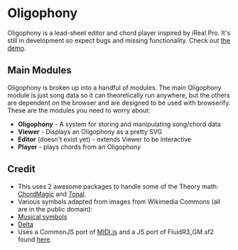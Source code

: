 # Oligophony

Oligophony is a lead-sheet editor and chord player inspired by iReal Pro. It's still in development so expect bugs and missing functionality. Check out [the demo](https://mrjacobbloom.github.io/oligophony/index.html).

## Main Modules
Oligophony is broken up into a handful of modules. The main Oligophony module is just song data so it can theoretically run anywhere, but the others are dependent on the browser and are designed to be used with browserify. These are the modules you need to worry about:
* **Oligophony** - A system for storing and manipulating song/chord data
* **Viewer** - Displays an Oligophony as a pretty SVG
* **Editor** (doesn't exist yet) - extends Viewer to be interactive
* **Player** - plays chords from an Oligophony

## Credit
* This uses 2 awesome packages to handle some of the Theory math:  [ChordMagic](https://github.com/nolanlawson/chord-magic) and [Tonal](https://github.com/danigb/tonal).
* Various symbols adapted from images from Wikimedia Commons (all are in the public domain):
 * [Musical symbols](https://commons.wikimedia.org/wiki/Category:SVG_musical_notation)
 * [Delta](https://commons.wikimedia.org/wiki/File:Greek_uc_delta.svg)
* Uses a CommonJS port of [MIDI.js](https://github.com/mudcube/MIDI.js) and a JS port of FluidR3_GM.sf2 found [here](https://github.com/gleitz/midi-js-soundfonts).
